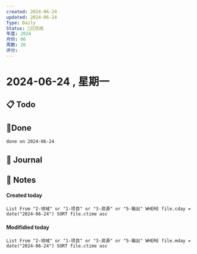 ```yaml
---
created: 2024-06-24
updated: 2024-06-24
Type: Daily
Status: 🎃已完成
年度: 2024
月份: 06
周数: 26
评分:
---
```

# 2024-06-24 , 星期一

## 📋 Todo

## 🍰Done
```tasks
done on 2024-06-24
```

## 📆 Journal


## 📑 Notes


#### Created today

```dataview
List From "2-领域" or "1-项目" or "3-资源" or "5-输出" WHERE file.cday = date("2024-06-24") SORT file.ctime asc
```


#### Modifidied today

```dataview
List From "2-领域" or "1-项目" or "3-资源" or "5-输出" WHERE file.mday = date("2024-06-24") SORT file.ctime asc
```